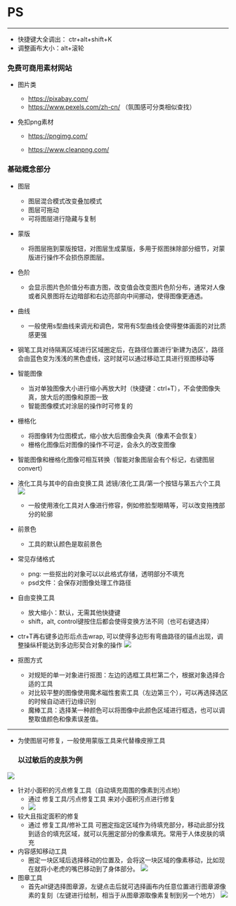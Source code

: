 # PS

---

- 快捷键大全调出： ctr+alt+shift+K
- 调整画布大小：alt+滚轮

### 免费可商用素材网站

- 图片类
  
  - https://pixabay.com/
  - https://www.pexels.com/zh-cn/ （氛围感可分类相似查找）

- 免扣png素材
  
  - https://pngimg.com/
  
  - https://www.cleanpng.com/

### 基础概念部分

- 图层
  
  - 图层混合模式改变叠加模式
  - 图层可拖动
  - 可将图层进行隐藏与复制

- 蒙版
  
  - 将图层拖到蒙版按钮，对图层生成蒙版，多用于抠图抹除部分细节，对蒙版进行操作不会损伤原图层。

- 色阶
  
  - 会显示图片色阶值分布直方图，改变值会改变图片色阶分布，通常对人像或者风景图将左边暗部和右边亮部向中间挪动，使得图像更通透。

- 曲线
  
  - 一般使用s型曲线来调光和调色，常用有S型曲线会使得整体画面的对比质感更强

- 钢笔工具对待隔离区域进行区域圈定后，在路径位置进行‘新建为选区’，路径会由蓝色变为浅浅的黑色虚线，这时就可以通过移动工具进行抠图移动等

- 智能图像
  
  - 当对单独图像大小进行缩小再放大时（快捷键：ctrl+T），不会使图像失真，放大后的图像和原图一致
  - 智能图像模式对涂层的操作时可修复的

- 栅格化
  
  - 将图像转为位图模式，缩小放大后图像会失真（像素不会恢复）
  - 栅格化图像后对图像的操作不可逆，会永久的改变图像

- 智能图像和栅格化图像可相互转换（智能对象图层会有个标记，右键图层convert）

- 液化工具与其中的自由变换工具 滤镜/液化工具/第一个按钮与第五六个工具
  ![](./pictures_of_PS/liquify.png)
  
  - 一般使用液化工具对人像进行修容，例如修脸型眼睛等，可以改变拖拽部分的轮廓

- 前景色
  
  - 工具的默认颜色是取前景色

- 常见存储格式
  
  - png: 一些抠出的对象可以以此格式存储，透明部分不填充
  - psd文件：会保存对图像处理工作路径

- 自由变换工具
  
  - 放大缩小：默认，无需其他快捷键
  - shift，alt, control键按住后都会使得变换方法不同（也可右键选择）

- ctr+T再右键多边形后点击wrap, 可以使得多边形有弯曲路径的锚点出现，调整操纵杆能达到多边形契合对象的操作
  ![](./pictures_of_PS/free_change_of_wrap.png)

- 抠图方式
  
  - 对规矩的单一对象进行抠图：左边的选框工具栏第二个，根据对象选择合适的工具
  - 对比较平整的图像使用魔术磁性套索工具（左边第三个），可以再选择选区的时候自动进行边缘识别
  - 魔棒工具：选择某一种颜色可以将图像中此颜色区域进行框选，也可以调整取值颜色和像素误差值。

---

- 为使图层可修复，一般使用蒙版工具来代替橡皮擦工具
  
  ### 以过敏后的皮肤为例

![](./pictures_of_PS/allergyFace.png)

- 针对小面积的污点修复工具（自动填充周围的像素到污点地）
  - 通过 修复工具/污点修复工具 来对小面积污点进行修复
  - ![](./pictures_of_PS/face_of_allergy_result1.png)
- 较大且指定面积的修复
  - 通过 修复工具/修补工具 可圈定指定区域作为待填充部分，移动此部分找到适合的填充区域，就可以先圈定部分的像素填充。常用于人体皮肤的填充
- 内容感知移动工具
  - 圈定一块区域后选择移动的位置及，会将这一块区域的像素移动，比如现在就将小老虎的嘴巴移动到了身体部分。
    ![](./pictures_of_PS/tiger.png)
- 图章工具
  - 首先alt键选择图章源，左键点击后就可选择画布内任意位置进行图章源像素的复刻（左键进行绘制，相当于从图章源取像素复制到另一个地方） 
    ![](./pictures_of_PS/head_girl.png)
